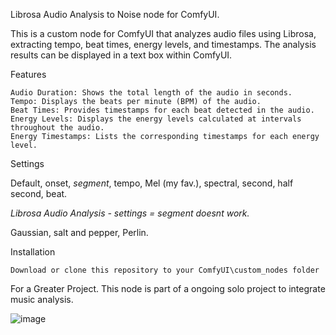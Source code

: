 Librosa Audio Analysis to Noise node for ComfyUI.

This is a custom node for ComfyUI that analyzes audio files using Librosa, extracting tempo, beat times, energy levels, and timestamps. The analysis results can be displayed in a text box within ComfyUI.

Features

    Audio Duration: Shows the total length of the audio in seconds.
    Tempo: Displays the beats per minute (BPM) of the audio.
    Beat Times: Provides timestamps for each beat detected in the audio.
    Energy Levels: Displays the energy levels calculated at intervals throughout the audio.
    Energy Timestamps: Lists the corresponding timestamps for each energy level.

Settings

Default, onset, *segment*, tempo, Mel (my fav.), spectral, second, half second, beat. 

*Librosa Audio Analysis - settings = segment doesnt work.* 

Gaussian, salt and pepper, Perlin.
        
Installation

    Download or clone this repository to your ComfyUI\custom_nodes folder

For a Greater Project.
This node is part of a ongoing solo project to integrate music analysis.

![image](https://github.com/user-attachments/assets/41db3228-bee4-4d99-a4b7-766ae93cd5b9)
